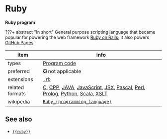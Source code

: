 

# Ruby

**Ruby program**

???+ abstract "In short"
    General purpose scripting language that became popular for powering the web framework [Ruby on Rails]({{rubyrails}}); it also powers [GitHub Pages]({{ghpages}}).

item | info
--- | ---
types | [Program code](../dataTypes/programCode.md)
preferred | ❎ not applicable
extensions | [`.rb`](../extensions/rb.md)
related formats | [C](../fileFormats/c.md), [CPP](../fileFormats/cpp.md), [JAVA](../fileFormats/java.md), [JavaScript](../fileFormats/javascript.md), [JSX](../fileFormats/jsx.md), [Pascal](../fileFormats/pascal.md), [Perl](../fileFormats/perl.md), [Prolog](../fileFormats/prolog.md), [Python](../fileFormats/python.md), [Scala](../fileFormats/scala.md), [XSLT](../fileFormats/xslt.md)
wikipedia | [`Ruby_(programming_language)`]({{wikipedia}}/Ruby_(programming_language))



## See also
*   [`{{ruby}}`]({{ruby}})



